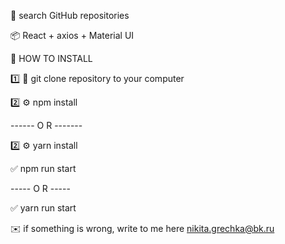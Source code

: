 🔎 search GitHub repositories 

📦 React + axios + Material UI



🔧 HOW TO INSTALL


1️⃣ 📝 git clone repository to your computer


2️⃣ ⚙️ npm install 

------ O R -------

2️⃣ ⚙️ yarn install


✅ npm run start

----- O R -----

✅ yarn run start


✉️ if something is wrong, write to me here nikita.grechka@bk.ru
